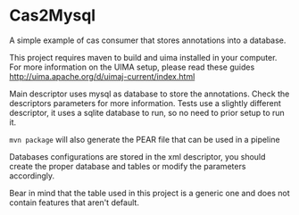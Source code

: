 # Cas2Mysql
A simple example of cas consumer that stores annotations into a database.

This project requires maven to build and uima installed in your computer. For more information on the UIMA setup, please read these guides http://uima.apache.org/d/uimaj-current/index.html 

Main descriptor uses mysql as database to store the annotations. Check the descriptors parameters for more information.
Tests use a slightly different descriptor, it uses a sqlite database to run, so no need to prior setup to run it.

`mvn package` will also generate the PEAR file that can be used in a pipeline

Databases configurations are stored in the xml descriptor, you should create the proper database and tables or modify the parameters accordingly.

Bear in mind that the table used in this project is a generic one and does not contain features that aren't default.




